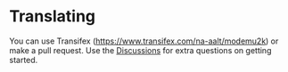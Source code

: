# Translating

You can use Transifex (https://www.transifex.com/na-aalt/modemu2k) or
make a pull request. Use the
[Discussions](https://github.com/theimpossibleastronaut/modemu2k/discussions)
for extra questions on getting started.
